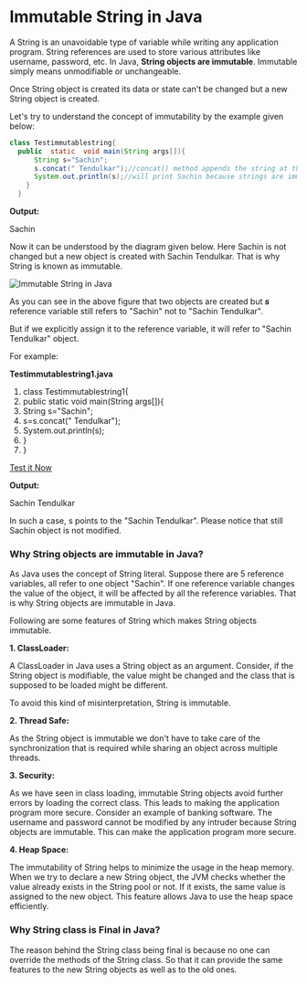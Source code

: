# Immutable String in Java

A String is an unavoidable type of variable while writing any application program. String references are used to store various attributes like username, password, etc. In Java,  **String objects are immutable**. Immutable simply means unmodifiable or unchangeable.

Once String object is created its data or state can't be changed but a new String object is created.

Let's try to understand the concept of immutability by the example given below:

```java
class Testimmutablestring{
  public  static  void main(String args[]){
	  String s="Sachin";
	  s.concat(" Tendulkar");//concat() method appends the string at the end
	  System.out.println(s);//will print Sachin because strings are immutable objects
	}
  }
 ```

**Output:**

Sachin

Now it can be understood by the diagram given below. Here Sachin is not changed but a new object is created with Sachin Tendulkar. That is why String is known as immutable.

![Immutable String in Java](https://static.javatpoint.com/core/images/immutable-string-in-java.png)

As you can see in the above figure that two objects are created but  **_s_**  reference variable still refers to "Sachin" not to "Sachin Tendulkar".

But if we explicitly assign it to the reference variable, it will refer to "Sachin Tendulkar" object.

For example:

**Testimmutablestring1.java**

1.  class Testimmutablestring1{
2.  public  static  void main(String args[]){
3.  String s="Sachin";
4.  s=s.concat(" Tendulkar");
5.  System.out.println(s);
6.  }
7.  }

[Test it Now](https://www.javatpoint.com/opr/test.jsp?filename=Testimmutablestring1)

**Output:**

Sachin Tendulkar

In such a case, s points to the "Sachin Tendulkar". Please notice that still Sachin object is not modified.

### Why String objects are immutable in Java?

As Java uses the concept of String literal. Suppose there are 5 reference variables, all refer to one object "Sachin". If one reference variable changes the value of the object, it will be affected by all the reference variables. That is why String objects are immutable in Java.

Following are some features of String which makes String objects immutable.

**1. ClassLoader:**

A ClassLoader in Java uses a String object as an argument. Consider, if the String object is modifiable, the value might be changed and the class that is supposed to be loaded might be different.

To avoid this kind of misinterpretation, String is immutable.

**2. Thread Safe:**

As the String object is immutable we don't have to take care of the synchronization that is required while sharing an object across multiple threads.

**3. Security:**

As we have seen in class loading, immutable String objects avoid further errors by loading the correct class. This leads to making the application program more secure. Consider an example of banking software. The username and password cannot be modified by any intruder because String objects are immutable. This can make the application program more secure.

**4. Heap Space:**

The immutability of String helps to minimize the usage in the heap memory. When we try to declare a new String object, the JVM checks whether the value already exists in the String pool or not. If it exists, the same value is assigned to the new object. This feature allows Java to use the heap space efficiently.

### Why String class is Final in Java?

The reason behind the String class being final is because no one can override the methods of the String class. So that it can provide the same features to the new String objects as well as to the old ones.
<!--stackedit_data:
eyJoaXN0b3J5IjpbMTAyNjEzNTA4MF19
-->